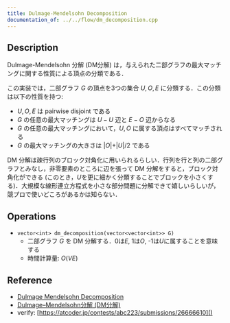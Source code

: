 ```yaml
---
title: Dulmage-Mendelsohn Decomposition
documentation_of: ../../flow/dm_decomposition.cpp
---
```


## Description

Dulmage-Mendelsohn 分解 (DM分解) は，与えられた二部グラフの最大マッチングに関する性質による頂点の分類である．

この実装では，二部グラフ $G$ の頂点を3つの集合 $U, O, E$ に分類する．この分類は以下の性質を持つ:
- $U, O, E$ は pairwise disjoint である
- $G$ の任意の最大マッチングは $U-U$ 辺と $E-O$ 辺からなる
- $G$ の任意の最大マッチングにおいて，$U, O$ に属する頂点はすべてマッチされる
- $G$ の最大マッチングの大きさは $\vert O\vert + \vert U\vert/2$ である

DM 分解は疎行列のブロック対角化に用いられるらしい．行列を行と列の二部グラフとみなし，非零要素のところに辺を張って DM 分解をすると，ブロック対角化ができる (このとき，$U$を更に細かく分類することでブロックを小さくする)．大規模な線形連立方程式を小さな部分問題に分解できて嬉しいらしいが，競プロで使いどころがあるかは知らない．

## Operations

- `vector<int> dm_decomposition(vector<vector<int>> G)`
    - 二部グラフ $G$ を DM 分解する．0は$E$, 1は$O$, -1は$U$に属することを意味する
    - 時間計算量: $O(VE)$


## Reference

- [Dulmage Mendelsohn Decomposition](http://www.cse.iitm.ac.in/~meghana/matchings/bip-decomp.pdf)
- [Dulmage–Mendelsohn分解 (DM分解)](http://misojiro.t.u-tokyo.ac.jp/~murota/lect-ouyousurigaku/dm050410.pdf)
- verify: [https://atcoder.jp/contests/abc223/submissions/26666610]()